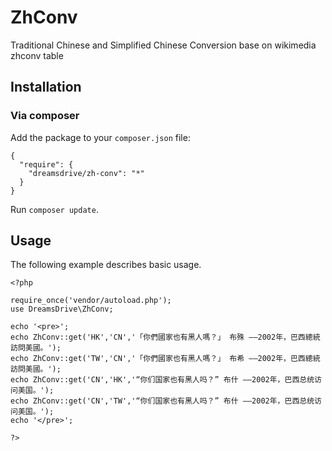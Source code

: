 ZhConv
============
Traditional Chinese and Simplified Chinese Conversion base on wikimedia zhconv table

## Installation

### Via composer

Add the package to your `composer.json` file:


    {
      "require": {
        "dreamsdrive/zh-conv": "*"
      }
    }

Run `composer update`.

## Usage

The following example describes basic usage.

    <?php

    require_once('vendor/autoload.php');
    use DreamsDrive\ZhConv;

    echo '<pre>';
    echo ZhConv::get('HK','CN','「你們國家也有黑人嗎？」 布殊 ——2002年，巴西總統訪問美國。');
    echo ZhConv::get('TW','CN','「你們國家也有黑人嗎？」 布希 ——2002年，巴西總統訪問美國。');
    echo ZhConv::get('CN','HK','“你们国家也有黑人吗？” 布什 ——2002年，巴西总统访问美国。');
    echo ZhConv::get('CN','TW','“你们国家也有黑人吗？” 布什 ——2002年，巴西总统访问美国。');
    echo '</pre>';

    ?>